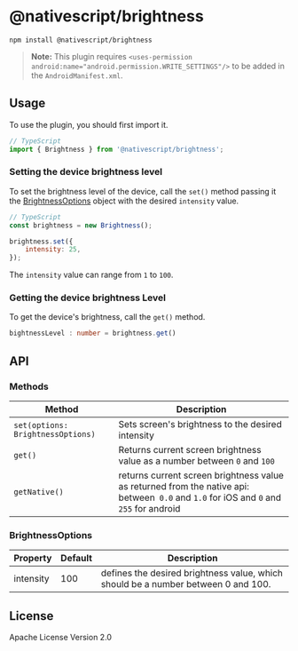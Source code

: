 # @nativescript/brightness

```cli
npm install @nativescript/brightness
```

> **Note:** This plugin requires `<uses-permission android:name="android.permission.WRITE_SETTINGS"/>` to be added in the `AndroidManifest.xml`.

## Usage

To use the plugin, you should first import it.
```typescript
// TypeScript
import { Brightness } from '@nativescript/brightness';
```

### Setting the device brightness level
To set the brightness level of the device, call the `set()` method passing it the [BrightnessOptions](#brightnessoptions) object with the desired `intensity` value.

```js
// TypeScript
const brightness = new Brightness();

brightness.set({
	intensity: 25,
});
```

The `intensity` value can range from `1` to `100`.

### Getting the device brightness Level
To get the device's brightness, call the `get()` method.
```ts
bightnessLevel : number = brightness.get()
```

## API

### Methods

| Method                          | Description                                                                                                                    |
| ------------------------------- | ------------------------------------------------------------------------------------------------------------------------------ |
| `set(options: BrightnessOptions)` | Sets screen's brightness to the desired intensity                                                                               |
| `get()`                            | Returns current screen brightness value as a number between `0` and `100`                                                          |
| `getNative() `                      | returns current screen brightness value as returned from the native api: between` 0.0` and `1.0` for iOS and `0` and `255` for android |

### BrightnessOptions

| Property  | Default | Description                                                                       |
| --------- | ------- | --------------------------------------------------------------------------------- |
| intensity | 100     | defines the desired brightness value, which should be a number between 0 and 100. |

## License

Apache License Version 2.0

